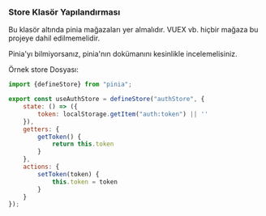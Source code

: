 ### Store Klasör Yapılandırması

Bu klasör altında pinia mağazaları yer almalıdır. VUEX vb. hiçbir mağaza bu projeye dahil edilmemelidir.

Pinia'yı bilmiyorsanız, pinia'nın dokümanını kesinlikle incelemelisiniz.

Örnek store Dosyası:

```javascript
import {defineStore} from "pinia";

export const useAuthStore = defineStore("authStore", {
    state: () => ({
        token: localStorage.getItem("auth:token") || ''
    }),
    getters: {
        getToken() {
            return this.token
        }
    },
    actions: {
        setToken(token) {
            this.token = token
        }
    }
});
```
